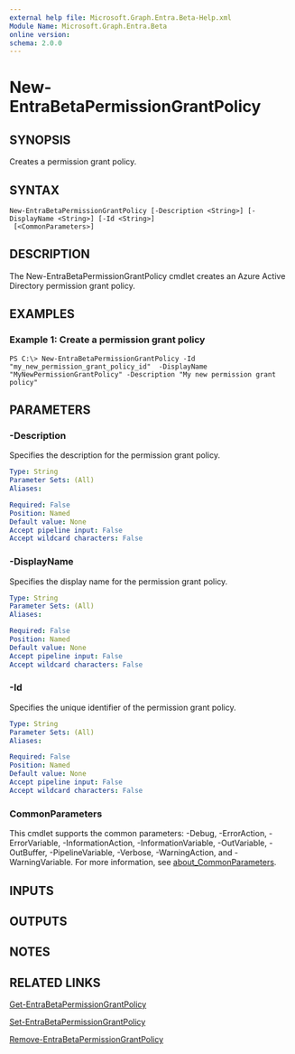```yaml
---
external help file: Microsoft.Graph.Entra.Beta-Help.xml
Module Name: Microsoft.Graph.Entra.Beta
online version:
schema: 2.0.0
---
```


# New-EntraBetaPermissionGrantPolicy

## SYNOPSIS
Creates a permission grant policy.

## SYNTAX

```
New-EntraBetaPermissionGrantPolicy [-Description <String>] [-DisplayName <String>] [-Id <String>]
 [<CommonParameters>]
```

## DESCRIPTION
The New-EntraBetaPermissionGrantPolicy cmdlet creates an Azure Active Directory permission grant policy.

## EXAMPLES

### Example 1: Create a permission grant policy
```
PS C:\> New-EntraBetaPermissionGrantPolicy -Id "my_new_permission_grant_policy_id"  -DisplayName "MyNewPermissionGrantPolicy" -Description "My new permission grant policy"
```

## PARAMETERS

### -Description
Specifies the description for the permission grant policy.

```yaml
Type: String
Parameter Sets: (All)
Aliases:

Required: False
Position: Named
Default value: None
Accept pipeline input: False
Accept wildcard characters: False
```

### -DisplayName
Specifies the display name for the permission grant policy.

```yaml
Type: String
Parameter Sets: (All)
Aliases:

Required: False
Position: Named
Default value: None
Accept pipeline input: False
Accept wildcard characters: False
```

### -Id
Specifies the unique identifier of the permission grant policy.

```yaml
Type: String
Parameter Sets: (All)
Aliases:

Required: False
Position: Named
Default value: None
Accept pipeline input: False
Accept wildcard characters: False
```

### CommonParameters
This cmdlet supports the common parameters: -Debug, -ErrorAction, -ErrorVariable, -InformationAction, -InformationVariable, -OutVariable, -OutBuffer, -PipelineVariable, -Verbose, -WarningAction, and -WarningVariable. For more information, see [about_CommonParameters](https://go.microsoft.com/fwlink/?LinkID=113216).

## INPUTS

## OUTPUTS

## NOTES

## RELATED LINKS

[Get-EntraBetaPermissionGrantPolicy]()

[Set-EntraBetaPermissionGrantPolicy]()

[Remove-EntraBetaPermissionGrantPolicy]()

